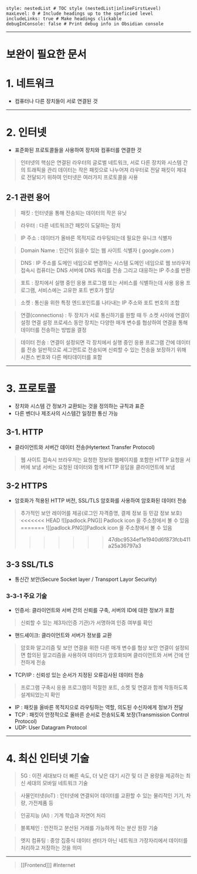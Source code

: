 ```table-of-contents
style: nestedList # TOC style (nestedList|inlineFirstLevel)
maxLevel: 0 # Include headings up to the speficied level
includeLinks: true # Make headings clickable
debugInConsole: false # Print debug info in Obsidian console
```
---
# 보완이 필요한 문서
# 1. 네트워크 

- 컴퓨터나 다른 장치들이 서로 연결된 것
---
# 2. 인터넷 

- 표준화된 프로토콜들을 사용하여 장치와 컴퓨터를 연결한 것

>인터넷의 핵심은 연결된 라우터의 글로벌 네트워크,
>서로 다른 장치와 시스템 간의 트래픽을 관리
>데이터는 작은 패킷으로 나누어져 라우터로 전달
>패킷이 제대로 전달되기 위하여 인터넷은 여러가지 프로토콜을 사용

## 2-1 관련 용어

>패킷 : 인터넷을 통해 전송되는 데이터의 작은 유닛

>라우터 : 다른 네트워크간 패킷이 도달하는 장치

>IP 주소 : 데이터가 올바른 목적지로 라우팅되는데 필요한 유니크 식별자

>Domain Name : 인간이 읽을수 있는 웹 사이트 식별자 ( google.com )

>DNS : IP 주소를 도메인 네임으로 변경하는 시스템
>도메인 네임으로 웹 브라우저 접속시 컴퓨터는 DNS 서버에 DNS 쿼리를 전송
>그리고 대응하는 IP 주소를 반환

> 포트 : 장치에서 실행 중인 응용 프로그램 또는 서비스를 식별하는데 사용
> 응용 프로그램, 서비스에는 고유한 포트 번호가 할당

> 소켓 : 통신을 위한 특정 엔드포인트를 나타내는 IP 주소와 포트 번호의 조합

> 연결(connections) :  두 장치가 서로 통신하기를 원할 때 두 소켓 사이에 연결이 설정
> 연결 설정 프로세스 동안 장치는 다양한 매개 변수를 협상하여 연결을 통해 
> 데이터를 전송하는 방법을 결정

>데이터 전송 : 연결이 설정되면 각 장치에서 실행 중인 응용 프로그램 간에 데이터를 전송
>일반적으로 세그먼트로 전송되며 신뢰할 수 있는 전송을 보장하기 위해 
>시퀀스 번호와 다른 메타데이터를 포함

---
# 3. 프로토콜 

- 장치와 시스템 간 정보가 교환되는 것을 정의하는 규칙과 표준
- 다른 벤더나 제조사의 시스템간 일정한 통신 가능

## 3-1. HTTP 

- 클라이언트와 서버간 데이터 전송(Hytertext Transfer Protocol)

>웹 사이트 접속시 브라우저는 요청한 정보와 웹페이지를 포함한 HTTP 요청을 서버에 보냄
>서버는 요청된 데이터와 함께 HTTP 응답을 클라이언트에 보냄 

## 3-2 HTTPS 

- 암호화가 적용된 HTTP 버전, SSL/TLS 암호화를 사용하여 암호화된 데이터 전송

>추가적인 보안 레이어를 제공(로그인 자격증명, 결제 정보 등 민감 정보 보호)
<<<<<<< HEAD
>![[padlock.PNG]] Padlock icon 을 주소창에서 볼 수 있음
=======
>![[padlock.PNG]]Padlock icon 을 주소창에서 볼 수 있음
>>>>>>> 47dbc9534ef1e1940d6f873fcb411a25a36797a3

## 3-3 SSL/TLS 

- 통신간 보안(Secure Socket layer / Transport Layor Security)
  
### 3-3-1 주요 기술

- 인증서: 클라이언트와 서버 간의 신뢰를 구축, 서버의 ID에 대한 정보가 포함
>신뢰할 수 있는 제3자(인증 기관)가 서명하여 인증 여부를 확인

- 핸드셰이크: 클라이언트와 서버가 정보를 교환
>암호화 알고리즘 및 보안 연결을 위한 다른 매개 변수를 협상
>보안 연결이 설정되면 합의된 알고리즘을 사용하여 데이터가 암호화되며 
>클라이언트와 서버 간에 안전하게 전송

- TCP/IP : 신뢰성 있는 순서가 지정된 오류검사된 데이터 전송
>프로그램 구축시 응용 프로그램이 적절한 포트, 소켓 및 연결과 함께 작동하도록 
>설계되었는지 확인

- IP : 패킷을 올바른 목적지으로 라우팅하는 역할, 의도된 수신자에게 정보가 전달
- TCP : 패킷이 안정적으로 올바른 순서로 전송되도록 보장(Transmission Control Protocol)
- UDP: User Datagram Protocol
---
# 4. 최신 인터넷 기술

>5G : 이전 세대보다 더 빠른 속도, 더 낮은 대기 시간 및 더 큰 용량을 제공하는 최신 세대의 모바일 네트워크 기술

>사물인터넷(IoT) : 인터넷에 연결되어 데이터를 교환할 수 있는 물리적인 기기, 차량, 가전제품 등

>인공지능 (AI) : 기계 학습과 자연어 처리

>블록체인 : 안전하고 분산된 거래를 가능하게 하는 분산 원장 기술

>엣지 컴퓨팅 : 중앙 집중식 데이터 센터가 아닌 네트워크 가장자리에서 데이터를 처리하고 저장하는 것을 의미

---
>[[Frontend]]]
#Internet